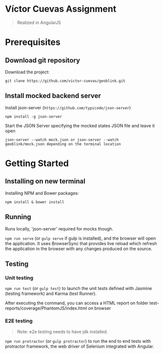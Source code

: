 # Víctor Cuevas Assignment

> Realized in AngularJS

# Prerequisites

## Download git repository

Download the project:
```
git clone https://github.com/victor-cuevas/geoblink.git
```

## Install mocked backend server

Install json-server (`https://github.com/typicode/json-server`)
```
npm install -g json-server
```

Start the JSON Server specifying the mocked states JSON file and leave it open
```
json-server --watch mock.json or json-server --watch geoblink/mock.json depending on the terminal location
```

# Getting Started

## Installing on new terminal

Installing NPM and Bower packages:
```
npm install & bower install
```

## Running
Runs locally, 'json-server' required for mocks though.

`npm run serve` (or `gulp serve` if gulp is installed), and the browser will open the application.
It uses BrowserSync that provides live reload which refresh the application in the browser with any changes produced on the source.   

## Testing

### Unit testing

`npm run test` (or  `gulp test`) to launch the unit tests defined with Jasmine (testing framework) and Karma (test Runner).

After executing the command, you can access a HTML report on folder test-reports/coverage/PhantomJS/index.html on browser

### E2E testing
> Note: e2e testing needs to have jdk installed.

`npm run protractor` (or `gulp protractor`) to run the end to end tests with protractor framework, the web driver of Selenium integrated with Angular.
